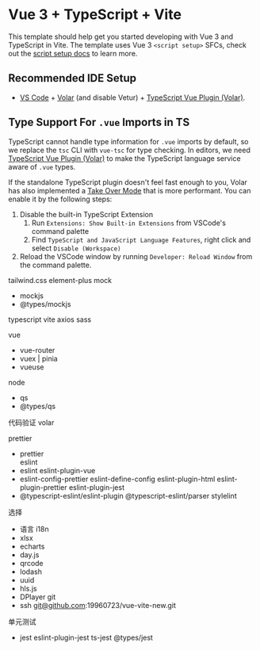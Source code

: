 # Vue 3 + TypeScript + Vite

This template should help get you started developing with Vue 3 and TypeScript in Vite. The template uses Vue 3 `<script setup>` SFCs, check out the [script setup docs](https://v3.vuejs.org/api/sfc-script-setup.html#sfc-script-setup) to learn more.

## Recommended IDE Setup

- [VS Code](https://code.visualstudio.com/) + [Volar](https://marketplace.visualstudio.com/items?itemName=Vue.volar) (and disable Vetur) + [TypeScript Vue Plugin (Volar)](https://marketplace.visualstudio.com/items?itemName=Vue.vscode-typescript-vue-plugin).

## Type Support For `.vue` Imports in TS

TypeScript cannot handle type information for `.vue` imports by default, so we replace the `tsc` CLI with `vue-tsc` for type checking. In editors, we need [TypeScript Vue Plugin (Volar)](https://marketplace.visualstudio.com/items?itemName=Vue.vscode-typescript-vue-plugin) to make the TypeScript language service aware of `.vue` types.

If the standalone TypeScript plugin doesn't feel fast enough to you, Volar has also implemented a [Take Over Mode](https://github.com/johnsoncodehk/volar/discussions/471#discussioncomment-1361669) that is more performant. You can enable it by the following steps:

1. Disable the built-in TypeScript Extension
   1. Run `Extensions: Show Built-in Extensions` from VSCode's command palette
   2. Find `TypeScript and JavaScript Language Features`, right click and select `Disable (Workspace)`
2. Reload the VSCode window by running `Developer: Reload Window` from the command palette.

tailwind.css
element-plus
mock
   - mockjs
   - @types/mockjs

typescript
vite
axios
sass

vue
   - vue-router
   - vuex | pinia
   - vueuse


node
   - qs 
   - @types/qs


代码验证 
volar

prettier
   - prettier       
eslint
   - eslint eslint-plugin-vue
   - eslint-config-prettier eslint-define-config eslint-plugin-html eslint-plugin-prettier eslint-plugin-jest
   - @typescript-eslint/eslint-plugin @typescript-eslint/parser
stylelint 

选择
   - 语言 i18n
   - xlsx
   - echarts
   - day.js
   - qrcode
   - lodash
   - uuid
   - hls.js
   - DPlayer
git 
   - ssh  git@github.com:19960723/vue-vite-new.git

单元测试
   - jest eslint-plugin-jest ts-jest @types/jest